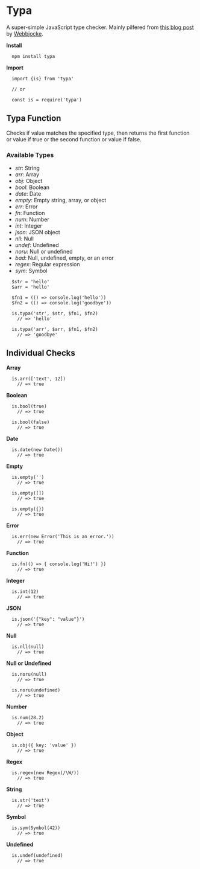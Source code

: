 Typa
====

A super-simple JavaScript type checker. Mainly pilfered from [this blog post](https://www.webbjocke.com/javascript-check-data-types/) by [Webbjocke](https://github.com/webbjocke).

**Install**
```
  npm install typa
```

**Import**
```
  import {is} from 'typa'

  // or

  const is = require('typa')
```

Typa Function
-------------

Checks if value matches the specified type, then returns the first function or value if true or the second function or value if false.

### Available Types
+  *str*: String
+  *arr*: Array
+  *obj*: Object
+  *bool*: Boolean
+  *date*: Date
+  *empty*: Empty string, array, or object
+  *err*: Error
+  *fn*: Function
+  *num*: Number
+  *int*: Integer
+  *json*: JSON object
+  *nll*: Null
+  *undef*: Undefined
+  *noru*: Null or undefined
+  *bad*: Null, undefined, empty, or an error
+  *regex*: Regular expression
+  *sym*: Symbol  

```
  $str = 'hello'
  $arr = 'hello'

  $fn1 = (() => console.log('hello'))
  $fn2 = (() => console.log('goodbye'))

  is.typa('str', $str, $fn1, $fn2)
    // => 'hello'

  is.typa('arr', $arr, $fn1, $fn2)
    // => 'goodbye'
```

Individual Checks
-----------------

**Array**
```
  is.arr(['text', 12])
    // => true
```

**Boolean**
```
  is.bool(true)
    // => true

  is.bool(false)
    // => true
```

**Date**
```
  is.date(new Date())
    // => true
```

**Empty**
```
  is.empty('')
    // => true

  is.empty([])
    // => true

  is.empty({})
    // => true
```

**Error**
```
  is.err(new Error('This is an error.'))
    // => true
```

**Function**
```
  is.fn(() => { console.log('Hi!') })
    // => true
```

**Integer**
```
  is.int(12)
    // => true
```

**JSON**
```
  is.json('{"key": "value"}')
    // => true
```

**Null**
```
  is.nll(null)
    // => true
```

**Null or Undefined**
```
  is.noru(null)
    // => true

  is.noru(undefined)
    // => true
```

**Number**
```
  is.num(28.2)
    // => true
```

**Object**
```
  is.obj({ key: 'value' })
    // => true
```

**Regex**
```
  is.regex(new Regex(/\W/))
    // => true
```

**String**
```
  is.str('text')
    // => true
```

**Symbol**
```
  is.sym(Symbol(42))
    // => true
```

**Undefined**
```
  is.undef(undefined)
    // => true
```

